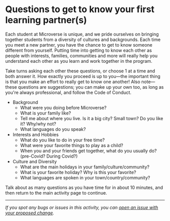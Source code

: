 # **Questions to get to know your first learning partner(s)**

Each student at Microverse is unique, and we pride ourselves on bringing together students from a diversity of cultures and backgrounds. Each time you meet a new partner, you have the chance to get to know someone different from yourself. Putting time into getting to know each other as people with interests, families, communities and more will really help you understand each other as you learn and work together in the program.

Take turns asking each other these questions, or choose 1 at a time and both answer it. How exactly you proceed is up to you—the important thing is that you make an effort to really get to know one another! Also note—these questions are suggestions; you can make up your own too, as long as you're always professional, and follow the Code of Conduct.

- Background
  - What were you doing before Microverse?
  - What is your family like?
  - Tell me about where you live. Is it a big city? Small town? Do you like it? Why/why not?
  - What languages do you speak?
- Interests and Hobbies
  - What do you like to do in your free time?
  - What were your favorite things to play as a child?
  - When you and your friends get together, what do you usually do? (pre-Covid? During Covid?)
- Culture and Diversity
  - What are the main holidays in your family/culture/community?
  - What is your favorite holiday? Why is this your favorite?
  - What languages are spoken in your town/country/community?

Talk about as many questions as you have time for in about 10 minutes, and then return to the main activity page to continue.



------

_If you spot any bugs or issues in this activity, you can [open an issue with your proposed change](https://github.com/microverseinc/curriculum-transversal-skills/blob/main/git-github/articles/open_issue.md)._
